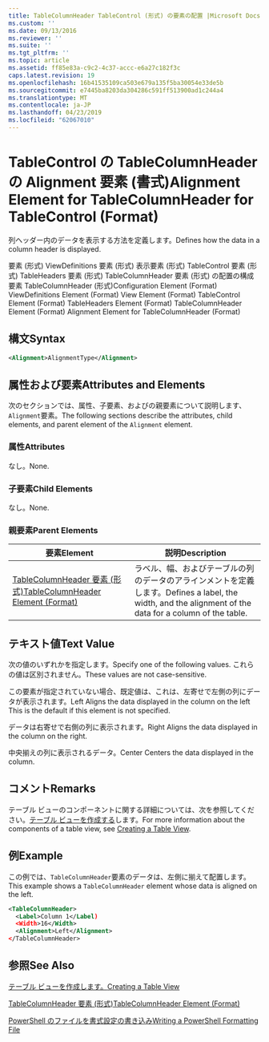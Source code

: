 ```yaml
---
title: TableColumnHeader TableControl (形式) の要素の配置 |Microsoft Docs
ms.custom: ''
ms.date: 09/13/2016
ms.reviewer: ''
ms.suite: ''
ms.tgt_pltfrm: ''
ms.topic: article
ms.assetid: ff85e83a-c9c2-4c37-accc-e6a27c182f3c
caps.latest.revision: 19
ms.openlocfilehash: 16b41535109ca503e679a135f5ba30054e33de5b
ms.sourcegitcommit: e7445ba8203da304286c591ff513900ad1c244a4
ms.translationtype: MT
ms.contentlocale: ja-JP
ms.lasthandoff: 04/23/2019
ms.locfileid: "62067010"
---
```

# <a name="alignment-element-for-tablecolumnheader-for-tablecontrol-format"></a><span data-ttu-id="1e51b-102">TableControl の TableColumnHeader の Alignment 要素 (書式)</span><span class="sxs-lookup"><span data-stu-id="1e51b-102">Alignment Element for TableColumnHeader for TableControl (Format)</span></span>

<span data-ttu-id="1e51b-103">列ヘッダー内のデータを表示する方法を定義します。</span><span class="sxs-lookup"><span data-stu-id="1e51b-103">Defines how the data in a column header is displayed.</span></span>

<span data-ttu-id="1e51b-104">要素 (形式) ViewDefinitions 要素 (形式) 表示要素 (形式) TableControl 要素 (形式) TableHeaders 要素 (形式) TableColumnHeader 要素 (形式) の配置の構成要素 TableColumnHeader (形式)</span><span class="sxs-lookup"><span data-stu-id="1e51b-104">Configuration Element (Format) ViewDefinitions Element (Format) View Element (Format) TableControl Element (Format) TableHeaders Element (Format) TableColumnHeader Element (Format) Alignment Element for TableColumnHeader (Format)</span></span>

## <a name="syntax"></a><span data-ttu-id="1e51b-105">構文</span><span class="sxs-lookup"><span data-stu-id="1e51b-105">Syntax</span></span>

```xml
<Alignment>AlignmentType</Alignment>
```

## <a name="attributes-and-elements"></a><span data-ttu-id="1e51b-106">属性および要素</span><span class="sxs-lookup"><span data-stu-id="1e51b-106">Attributes and Elements</span></span>

<span data-ttu-id="1e51b-107">次のセクションでは、属性、子要素、およびの親要素について説明します、`Alignment`要素。</span><span class="sxs-lookup"><span data-stu-id="1e51b-107">The following sections describe the attributes, child elements, and parent element of the `Alignment` element.</span></span>

### <a name="attributes"></a><span data-ttu-id="1e51b-108">属性</span><span class="sxs-lookup"><span data-stu-id="1e51b-108">Attributes</span></span>

<span data-ttu-id="1e51b-109">なし。</span><span class="sxs-lookup"><span data-stu-id="1e51b-109">None.</span></span>

### <a name="child-elements"></a><span data-ttu-id="1e51b-110">子要素</span><span class="sxs-lookup"><span data-stu-id="1e51b-110">Child Elements</span></span>

<span data-ttu-id="1e51b-111">なし。</span><span class="sxs-lookup"><span data-stu-id="1e51b-111">None.</span></span>

### <a name="parent-elements"></a><span data-ttu-id="1e51b-112">親要素</span><span class="sxs-lookup"><span data-stu-id="1e51b-112">Parent Elements</span></span>

|<span data-ttu-id="1e51b-113">要素</span><span class="sxs-lookup"><span data-stu-id="1e51b-113">Element</span></span>|<span data-ttu-id="1e51b-114">説明</span><span class="sxs-lookup"><span data-stu-id="1e51b-114">Description</span></span>|
|-------------|-----------------|
|[<span data-ttu-id="1e51b-115">TableColumnHeader 要素 (形式)</span><span class="sxs-lookup"><span data-stu-id="1e51b-115">TableColumnHeader Element (Format)</span></span>](./tablecolumnheader-element-format.md)|<span data-ttu-id="1e51b-116">ラベル、幅、およびテーブルの列のデータのアラインメントを定義します。</span><span class="sxs-lookup"><span data-stu-id="1e51b-116">Defines a label, the width, and the alignment of the data for a column of the table.</span></span>|

## <a name="text-value"></a><span data-ttu-id="1e51b-117">テキスト値</span><span class="sxs-lookup"><span data-stu-id="1e51b-117">Text Value</span></span>

<span data-ttu-id="1e51b-118">次の値のいずれかを指定します。</span><span class="sxs-lookup"><span data-stu-id="1e51b-118">Specify one of the following values.</span></span> <span data-ttu-id="1e51b-119">これらの値は区別されません。</span><span class="sxs-lookup"><span data-stu-id="1e51b-119">These values are not case-sensitive.</span></span>

<span data-ttu-id="1e51b-120">この要素が指定されていない場合、既定値は、これは、左寄せで左側の列にデータが表示されます。</span><span class="sxs-lookup"><span data-stu-id="1e51b-120">Left Aligns the data displayed in the column on the left This is the default if this element is not specified.</span></span>

<span data-ttu-id="1e51b-121">データは右寄せで右側の列に表示されます。</span><span class="sxs-lookup"><span data-stu-id="1e51b-121">Right Aligns the data displayed in the column on the right.</span></span>

<span data-ttu-id="1e51b-122">中央揃えの列に表示されるデータ。</span><span class="sxs-lookup"><span data-stu-id="1e51b-122">Center Centers the data displayed in the column.</span></span>

## <a name="remarks"></a><span data-ttu-id="1e51b-123">コメント</span><span class="sxs-lookup"><span data-stu-id="1e51b-123">Remarks</span></span>

<span data-ttu-id="1e51b-124">テーブル ビューのコンポーネントに関する詳細については、次を参照してください。[テーブル ビューを作成する](./creating-a-table-view.md)します。</span><span class="sxs-lookup"><span data-stu-id="1e51b-124">For more information about the components of a table view, see [Creating a Table View](./creating-a-table-view.md).</span></span>

## <a name="example"></a><span data-ttu-id="1e51b-125">例</span><span class="sxs-lookup"><span data-stu-id="1e51b-125">Example</span></span>

<span data-ttu-id="1e51b-126">この例では、`TableColumnHeader`要素のデータは、左側に揃えて配置します。</span><span class="sxs-lookup"><span data-stu-id="1e51b-126">This example shows a `TableColumnHeader` element whose data is aligned on the left.</span></span>

```xml
<TableColumnHeader>
  <Label>Column 1</Label)
  <Width>16</Width>
  <Alignment>Left</Alignment>
</TableColumnHeader>
```

## <a name="see-also"></a><span data-ttu-id="1e51b-127">参照</span><span class="sxs-lookup"><span data-stu-id="1e51b-127">See Also</span></span>

[<span data-ttu-id="1e51b-128">テーブル ビューを作成します。</span><span class="sxs-lookup"><span data-stu-id="1e51b-128">Creating a Table View</span></span>](./creating-a-table-view.md)

[<span data-ttu-id="1e51b-129">TableColumnHeader 要素 (形式)</span><span class="sxs-lookup"><span data-stu-id="1e51b-129">TableColumnHeader Element (Format)</span></span>](./tablecolumnheader-element-format.md)

[<span data-ttu-id="1e51b-130">PowerShell のファイルを書式設定の書き込み</span><span class="sxs-lookup"><span data-stu-id="1e51b-130">Writing a PowerShell Formatting File</span></span>](./writing-a-powershell-formatting-file.md)
